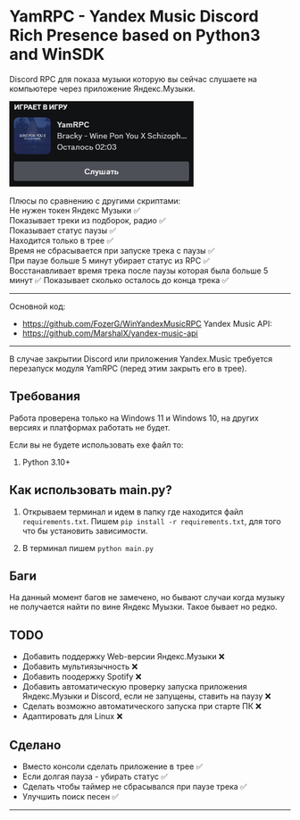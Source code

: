 # **YamRPC - Yandex Music Discord Rich Presence based on Python3 and WinSDK**
Discord RPC для показа музыки которую вы сейчас слушаете на компьютере через приложение Яндекс.Музыки.

![discord](./img/YamRPC.png)


Плюсы по сравнению с другими скриптами:    
Не нужен токен Яндекс Музыки ✅  
Показывает треки из подборок, радио ✅  
Показывает статус паузы ✅  
Находится только в трее ✅  
Время не сбрасывается при запуске трека с паузы ✅  
При паузе больше 5 минут убирает статус из RPC ✅  
Восстанавливает время трека после паузы которая была больше 5 минут ✅
Показывает сколько осталось до конца трека ✅

------------

Основной код: 
- https://github.com/FozerG/WinYandexMusicRPC
Yandex Music API: 
- https://github.com/MarshalX/yandex-music-api


------------
В случае закрытии Discord или приложения Yandex.Music требуется перезапуск модуля YamRPC (перед этим закрыть его в трее).


## Требования
Работа проверена только на Windows 11 и Windows 10, на других версиях и платформах работать не будет.

Если вы не будете использовать ехе файл то:
1. Python 3.10+


## Как использовать main.py?

1. Открываем терминал и идем в папку где находится файл `requirements.txt`. Пишем `pip install -r requirements.txt`, для того что бы установить зависимости.

2. В терминал пишем `python main.py`


## Баги
На данный момент багов не замечено, но бывают случаи когда музыку не получается найти по вине Яндекс Муызки. Такое бывает но редко.

## TODO
- Добавить поддержку Web-версии Яндекс.Музыки ❌
- Добавить мультиязычность ❌
- Добавить поодержку Spotify ❌
- Добавить автоматическую проверку запуска приложения Яндекс.Музыки и Discord, если не запущены, ставить на паузу ❌
- Сделать возможно автоматического запуска при старте ПК ❌
- Адаптировать для Linux ❌

## Сделано
- Вместо консоли сделать приложение в трее ✅  
- Если долгая пауза - убирать статус ✅  
- Сделать чтобы таймер не сбрасывался при паузе трека ✅    
- Улучшить поиск песен ✅   
------------

